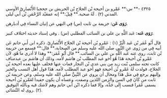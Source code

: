 ٤٣٢٥ -** س:** عَمْرو بن أحيحة بْن الجلاح بْن الحريش بن جحجبا الأَنْصارِيّ الأوسي المدني (٢) . لَهُ صحبة.** قِيلَ:** إنه عمعَبْد الرَّحْمَنِ بْن أَبي ليلى.

**رَوَى عَن:** خزيمة بن ثابت (س) فِي النهي عن إتيان النساء فِي أدبارهن.

**رَوَى عَنه:** عَبد اللَّهِ بن علي بن السائب المطلبي (س) . وفي إسناد حديثه اختلاف كبير.

قال أَبُو عُمَر بْن عَبد الْبَرِّ (١) : عَمْرو بْن أحيحة بْن الجلاح الأَنْصارِيّ. ذكره ابن أَبي حاتم عَن أبيه فِي من رَوى عنِ النَّبِي صلى الله عليه وسلم من الصحابة،** قال:** فسمع من خزيمة بْن ثابت، روى عنه عَبد اللَّهِ بن علي بن السائب.** قال أَبُو عُمَر:** وهذا لا أدري ما هُوَ، لأن عَمْرو بْن أحيحة هَذَا هُوَ أخو عبد المطلب بْن هاشم لأمه، وذلك أن هاشم بن عبدمناف كانت تحته سلمى بْنت زيد من بني عدي بْن النجار فمات عنها فخلف عليها بعده أحيحة بْن الجلاح، فولدت لَهُ عَمْرو بْن أحيحة فهو أخو عبد المطلب لأمه. هَذَا قول أهل النسب والخبر وإليهم يرجع فِي مثل هَذَا ومحال أن يروي عن النَّبِيُّ صلى الله عليه وسلم، وعن خزيمة بْن ثابت من كَانَ فِي السن والزمن اللذين وصفت، وعساه أن يكون حفيدا لعَمْرو بْن أحيحة يسمى عُمَرا فنسب إِلَى جَدِّه، وإلا فما ذكره ابْن أَبي حاتم وهم لاشك فيه وبالله التوفيق (٢) .روى له النَّسَائي.